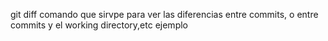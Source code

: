 git diff 
comando que sirvpe para ver las diferencias entre commits, o entre commits y el working directory,etc
ejemplo